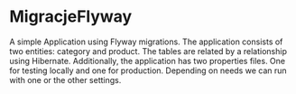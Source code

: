 # MigracjeFlyway
A simple Application using Flyway migrations. The application consists of two entities: category and product. The tables are related by a relationship using Hibernate. Additionally, the application has two properties files. One for testing locally and one for production. Depending on needs we can run with one or the other settings. 
